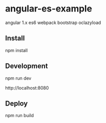 # angular-es-example
angular 1.x
es6
webpack
bootstrap
oclazyload

## Install
npm install
## Development
npm run dev

http://localhost:8080
## Deploy
npm run build